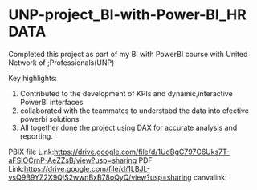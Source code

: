 # UNP-project_BI-with-Power-BI_HR DATA
Completed this project as part of my BI with PowerBI course with United Network of ;Professionals(UNP)

Key highlights:

1. Contributed to the development of KPIs and dynamic,interactive PowerBI interfaces
2. collaborated with the teammates to understabd the data into efective powerbi solutions
3. All together done the project using DAX for accurate analysis and reporting.

PBIX file Link:https://drive.google.com/file/d/1UdBgC797C6Uks7T-aFSIOCrnP-AeZZsB/view?usp=sharing
PDF Link:https://drive.google.com/file/d/1LBJL-vsQ9B9YZ2X9QjS2wwnBxB78oQyQ/view?usp=sharing
canvalink:
